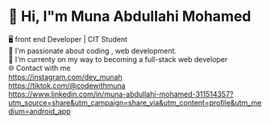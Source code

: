 # 👋 Hi, I"m Muna Abdullahi Mohamed  <br>
🖥️ front end Developer | CIT Student   <br>
🚀 I'm passionate about coding , web development.  <br>
🚀 I'm currenty on my way  to becoming a full-stack web developer  <br>
🌐 Contact with me <br>
https://instagram.com/dev_munah <br>
https://tiktok.com/@codewithmuna <br>
https://www.linkedin.com/in/muna-abdullahi-mohamed-311514357?utm_source=share&utm_campaign=share_via&utm_content=profile&utm_medium=android_app <br>







